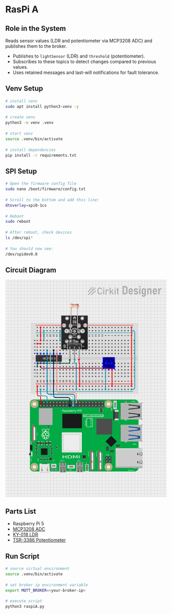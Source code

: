 # RasPi A

## Role in the System  
Reads sensor values (LDR and potentiometer via MCP3208 ADC) and publishes them to the broker.  
- Publishes to `lightSensor` (LDR) and `threshold` (potentiometer).  
- Subscribes to these topics to detect changes compared to previous values.  
- Uses retained messages and last-will notifications for fault tolerance.  

## Venv Setup
```bash
# install venv
sudo apt install python3-venv -y

# create venv
python3 -m venv .venv

# start venv
source .venv/bin/activate

# install dependencies
pip install -r requirements.txt
```

## SPI Setup
```bash
# Open the firmware config file
sudo nano /boot/firmware/config.txt

# Scroll to the bottom and add this line:
dtoverlay=spi0-1cs

# Reboot
sudo reboot

# After reboot, check devices
ls /dev/spi*

# You should now see:
/dev/spidev0.0
```

## Circuit Diagram
![RaspiA_circuit](media/RaspiA_circuit.png)

## Parts List
* Raspberry Pi 5
* [MCP3208 ADC](https://ww1.microchip.com/downloads/aemDocuments/documents/APID/ProductDocuments/DataSheets/21298e.pdf)
* [KY-018 LDR](https://www.datasheethub.com/wp-content/uploads/2022/10/KY-018-Joy-IT.pdf)
* [TSR-3386 Potentiometer](https://cdn.sparkfun.com/assets/2/b/1/1/7/TSR-3386.pdf)

## Run Script
```bash
# source virtual environment
source .venv/bin/activate

# set broker ip environment variable
export MQTT_BROKER=<your-broker-ip>

# execute script
python3 raspiA.py
```